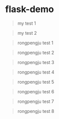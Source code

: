# flask-demo

> my test 1

> my test 2

> rongpengju test 1

> rongpengju test 2

> rongpengju test 3

> rongpengju test 4

> rongpengju test 5

> rongpengju test 6

> rongpengju test 7

> rongpengju test 8

